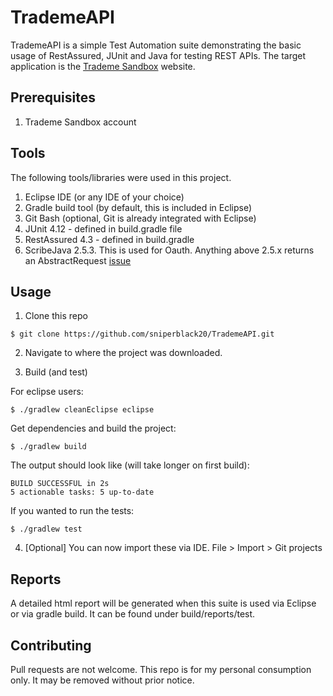 # TrademeAPI
TrademeAPI is a simple Test Automation suite demonstrating the basic usage of RestAssured, JUnit and Java for testing REST APIs.
The target application is the [Trademe Sandbox](https://www.tmsandbox.co.nz/) website.

## Prerequisites
1. Trademe Sandbox account

## Tools 
The following tools/libraries were used in this project.

1. Eclipse IDE (or any IDE of your choice)
2. Gradle build tool (by default, this is included in Eclipse) 
3. Git Bash (optional, Git is already integrated with Eclipse)
4. JUnit 4.12 - defined in build.gradle file
5. RestAssured 4.3 - defined in build.gradle
6. ScribeJava 2.5.3. This is used for Oauth. Anything above 2.5.x returns an AbstractRequest [issue](https://github.com/rest-assured/rest-assured/issues/880)

## Usage
1. Clone this repo

```console
$ git clone https://github.com/sniperblack20/TrademeAPI.git
```

2. Navigate to where the project was downloaded.

3. Build (and test)

For eclipse users:

```console
$ ./gradlew cleanEclipse eclipse
```

Get dependencies and build the project:

```console
$ ./gradlew build
```

The output should look like (will take longer on first build):

```console
BUILD SUCCESSFUL in 2s
5 actionable tasks: 5 up-to-date
```

If you wanted to run the tests:

```console
$ ./gradlew test
```

4. [Optional] You can now import these via IDE. File > Import > Git projects

## Reports
A detailed html report will be generated when this suite is used via Eclipse or via gradle build. It can be found under build/reports/test.

## Contributing
Pull requests are not welcome. This repo is for my personal consumption only. It may be removed without prior notice.

